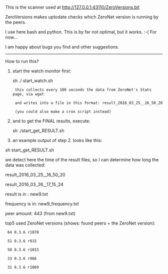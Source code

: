 This is the scanner used at http://127.0.0.1:43110/ZeroVersions.bit

ZeroVersions makes uptodate checks which ZeroNet version is running by the peers.

I use here bash and python. This is by far not optimal, but it works. :-( For now...

I am happy about bugs you find and other suggestions.

--------
How to run this?

1. start the watch monitor first:

	sh ./ start_watch.sh
	
		this collects every 100 seconds the data from ZeroNet's Stats page, via wget
		
		and writes into a file in this format: result_2016_03_25__16_50_20

		(you could also make a cron script instead)

2. and to get the FINAL results, execute:

 	sh ./start_get_RESULT.sh

3. an example output of step 2. looks like this:

sh start_get_RESULT.sh
 
we detect here the time of the result files, so I can determine how long the data was collected:

result_2016_03_25__16_50_20

result_2016_03_26__17_15_24
 
 
result is in   : new9.txt

frequency is in: new9_frequency.txt

peer amount: 443 (from new9.txt)
 
top5 used ZeroNet versions (shows: found peers + the ZeroNet version):

     64 0.3.6 r1070
     
     51 0.3.6 r915
     
     50 0.3.6 r1015
     
     33 0.3.6 r966
     
     31 0.3.6 r1069





